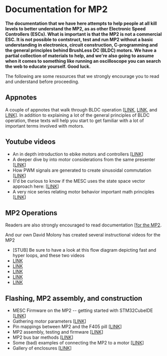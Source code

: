 # Documentation for MP2

**The documentation that we have here attempts to help people at all kill levels to better understand the MP2, as as other Electronic Speed Controllers (ESCs). What is important is that the MP2 is not a commercial ESC. It is not possible to contstruct, test and run MP2 without a basic understanding in electronics, circuit construction, C-programming and the general principles behind BrushLess DC (BLDC) motors. We have a partial collection of materials to help, and we're also going to assume when it comes to something like running an oscilloscope you can search the web to educate yourself. Good luck.**

The following are some resources that we strongly encourage you to read and understand before proceeding.

## Appnotes ##

A couple of appnotes that walk through BLDC operation [[LINK](https://www.monolithicpower.com/media/document/Brushless_DC_Motor_Fundamentals.pdf), [LINK](https://www.monolithicpower.com/media/document/Brushless_DC_Motor_Fundamentals.pdf), and [LINK](https://www.st.com/resource/en/application_note/cd00020086-sensorless-bldc-motor-control-and-bemf-sampling-methods-with--st7mc-stmicroelectronics.pdf)]. In addition to explaining a lot of the general principles of BLDC operation, these texts will help you start to get familiar with a lot of important terms involved with motors. 

## Youtube videos

* An in depth introduction to ebike motors and controllers [[LINK](https://www.youtube.com/watch?v=c96n0Ma2rLY)]
* A deeper dive by into motor considerations from the same presenter [[LINK](https://www.youtube.com/watch?v=dxJe_gygRGU)]
* How PWM signals are generated to create sinusoidal commutation [[LINK](https://www.youtube.com/watch?v=-By_vt27Xhs)]
* (I'd be curious to know if the MESC uses the state space vector approach here: [[LINK](https://youtu.be/-By_vt27Xhs?t=164)]
* A very nice series relating motor behavior important math principles [[LINK](https://www.youtube.com/watch?v=EHYEQM1sA3o)]

## MP2 Operations

Readers are also strongly encouraged to read documentation [[for the MP2](https://davidmolony.github.io/MESC_Firmware/). 

And our own David Molony has created several instructional videos for the MP2
* [STUB] Be sure to have a look at this flow diagram depicting fast and hyper loops, and these two videos
* [LINK](https://youtu.be/D8OxaPtngFE)
* [LINK](https://youtube.com/shorts/5mvyW02K6BA)
* [LINK](https://youtube.com/shorts/p_EUAOHa-1w)
* [LINK](https://youtu.be/9agJsvzlajI)
* [LINK](https://youtube.com/shorts/ht_xRyyBOWQ)

## Flashing, MP2 assembly, and construction
* MESC Firmware on the MP2 -- getting started with STM32CubeIDE [[LINK](FIRMWARE_INTRO.md)]
* Gathering motor parameters [[LINK](MOTOR_PARAM.md)]
* Pin mappings between MP2 and the F405 pill [[LINK](MP2_F405PILL_PINOUTS.md)]
* MP2 assembly, testing and firmware [[LINK](PCB_ASSEMBLY_TESTING.md)]
* MP2 bus bar methods [[LINK](HIGHER_AMP_ASSEMBLY.md)]
* Some (bad) examples of connecting the MP2 to a motor [[LINK](QS165_MP2_WIRING.md)]
* Gallery of enclosures [[LINK](ENCLOSURE_GALLERY.md)]

